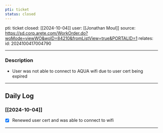 ```yaml
---
pti: ticket
status: closed
---
```

pti: ticket 
closed: [[2024-10-04]]
user: [[Jonathan Moul]]
source: https://sd.corp.arete.com/WorkOrder.do?woMode=viewWO&woID=84210&fromListView=true&PORTALID=1
relates: 
id: 2024100417004790

---
### Description
- User was not able to connect to AQUA wifi due to user cert being expired
---
## Daily Log
### [[2024-10-04]]
- [x] Renewed user cert and was able to connect to wifi
---